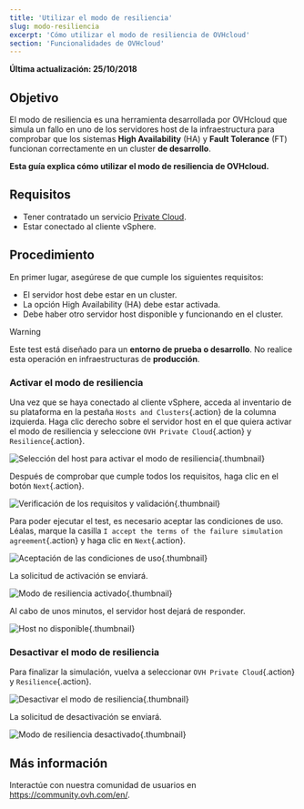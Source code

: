 ```yaml
---
title: 'Utilizar el modo de resiliencia'
slug: modo-resiliencia
excerpt: 'Cómo utilizar el modo de resiliencia de OVHcloud'
section: 'Funcionalidades de OVHcloud'
---
```


**Última actualización: 25/10/2018**

## Objetivo

El modo de resiliencia es una herramienta desarrollada por OVHcloud que simula un fallo en uno de los servidores host de la infraestructura para comprobar que los sistemas **High Availability** (HA) y **Fault Tolerance** (FT) funcionan correctamente en un cluster **de desarrollo**.

**Esta guía explica cómo utilizar el modo de resiliencia de OVHcloud.**

## Requisitos

- Tener contratado un servicio [Private Cloud](https://www.ovhcloud.com/es-es/enterprise/products/hosted-private-cloud/).
- Estar conectado al cliente vSphere.


## Procedimiento

En primer lugar, asegúrese de que cumple los siguientes requisitos:

- El servidor host debe estar en un cluster.
- La opción High Availability (HA) debe estar activada.
- Debe haber otro servidor host disponible y funcionando en el cluster.

> [!warning]
>
> Este test está diseñado para un **entorno de prueba o desarrollo**. No realice esta operación en infraestructuras de **producción**.
> 


### Activar el modo de resiliencia

Una vez que se haya conectado al cliente vSphere, acceda al inventario de su plataforma en la pestaña `Hosts and Clusters`{.action} de la columna izquierda. Haga clic derecho sobre el servidor host en el que quiera activar el modo de resiliencia y seleccione `OVH Private Cloud`{.action} y `Resilience`{.action}.

![Selección del host para activar el modo de resiliencia](images/resilience_01.png){.thumbnail}

Después de comprobar que cumple todos los requisitos, haga clic en el botón `Next`{.action}.

![Verificación de los requisitos y validación](images/resilience_02.png){.thumbnail}

Para poder ejecutar el test, es necesario aceptar las condiciones de uso. Léalas, marque la casilla `I accept the terms of the failure simulation agreement`{.action} y haga clic en `Next`{.action}.

![Aceptación de las condiciones de uso](images/resilience_03.png){.thumbnail}

La solicitud de activación se enviará.

![Modo de resiliencia activado](images/resilience_04.png){.thumbnail}

Al cabo de unos minutos, el servidor host dejará de responder.

![Host no disponible](images/resilience_05.png){.thumbnail}


### Desactivar el modo de resiliencia

Para finalizar la simulación, vuelva a seleccionar `OVH Private Cloud`{.action} y `Resilience`{.action}.

![Desactivar el modo de resiliencia](images/resilience_06.png){.thumbnail}

La solicitud de desactivación se enviará.

![Modo de resiliencia desactivado](images/resilience_07.png){.thumbnail}

## Más información

Interactúe con nuestra comunidad de usuarios en <https://community.ovh.com/en/>.